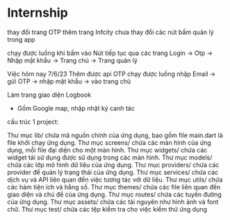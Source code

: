 # Internship

thay đổi trang OTP
thêm trang Infcity
chưa thay đổi các nút bấm quản lý trong app

chạy được luồng khi bấm vào Nút tiếp tục qua các trang Login -> Otp -> Nhập mật khẩu -> Trang chủ -> Trang quản lý

Việc hôm nay 7/6/23
Thêm được api OTP
chạy được luồng nhập Email -> gửi OTP -> nhập mật khẩu -> vào trang chủ 

Làm trang giao diện Logbook 
- Gồm Google map, nhập nhật ký canh tác 

cấu trúc 1 project:

Thư mục lib/ chứa mã nguồn chính của ứng dụng, bao gồm file main.dart là file khởi chạy ứng dụng.
Thư mục screens/ chứa các màn hình của ứng dụng, mỗi file đại diện cho một màn hình.
Thư mục widgets/ chứa các widget tái sử dụng được sử dụng trong các màn hình.
Thư mục models/ chứa các lớp mô hình dữ liệu của ứng dụng.
Thư mục providers/ chứa các provider để quản lý trạng thái của ứng dụng.
Thư mục services/ chứa các dịch vụ và API liên quan đến việc tương tác với dữ liệu.
Thư mục utils/ chứa các hàm tiện ích và hằng số.
Thư mục themes/ chứa các file liên quan đến giao diện và chủ đề của ứng dụng.
Thư mục routes/ chứa các tuyến đường của ứng dụng.
Thư mục assets/ chứa các tài nguyên như hình ảnh và font chữ.
Thư mục test/ chứa các tệp kiểm tra cho việc kiểm thử ứng dụng
